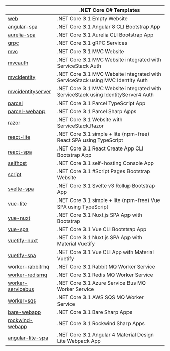 || .NET Core C# Templates |
|-|-|
| [web](https://github.com/NetCoreTemplates/web)                | .NET Core 3.1 Empty Website |
| [angular-spa](https://github.com/NetCoreTemplates/angular-spa)        | .NET Core 3.1 Angular 8 CLI Bootstrap App |
| [aurelia-spa](https://github.com/NetCoreTemplates/aurelia-spa)        | .NET Core 3.1 Aurelia CLI Bootstrap App |
| [grpc](https://github.com/NetCoreTemplates/grpc)                | .NET Core 3.1 gRPC Services |
| [mvc](https://github.com/NetCoreTemplates/mvc)                | .NET Core 3.1 MVC Website |
| [mvcauth](https://github.com/NetCoreTemplates/mvcauth)            | .NET Core 3.1 MVC Website integrated with ServiceStack Auth |
| [mvcidentity](https://github.com/NetCoreTemplates/mvcidentity)        | .NET Core 3.1 MVC Website integrated with ServiceStack using MVC Identity Auth |
| [mvcidentityserver](https://github.com/NetCoreTemplates/mvcidentityserver)  | .NET Core 3.1 MVC Website integrated with ServiceStack using IdentityServer4 Auth |
| [parcel](https://github.com/NetCoreTemplates/parcel)             | .NET Core 3.1 Parcel TypeScript App |
| [parcel-webapp](https://github.com/NetCoreTemplates/parcel-webapp)      | .NET Core 3.1 Parcel Sharp Apps |
| [razor](https://github.com/NetCoreTemplates/razor)              | .NET Core 3.1 Website with ServiceStack.Razor |
| [react-lite](https://github.com/NetCoreTemplates/react-lite)         | .NET Core 3.1 simple + lite (npm-free) React SPA using TypeScript |
| [react-spa](https://github.com/NetCoreTemplates/react-spa)          | .NET Core 3.1 React Create App CLI Bootstrap App |
| [selfhost](https://github.com/NetCoreTemplates/selfhost)           | .NET Core 3.1 self-hosting Console App |
| [script](https://github.com/NetCoreTemplates/sharp)              | .NET Core 3.1 #Script Pages Bootstrap Website |
| [svelte-spa](https://github.com/NetCoreTemplates/svelte-spa)            | .NET Core 3.1 Svelte v3 Rollup Bootstrap App |
| [vue-lite](https://github.com/NetCoreTemplates/vue-lite)           | .NET Core 3.1 simple + lite (npm-free) Vue SPA using TypeScript |
| [vue-nuxt](https://github.com/NetCoreTemplates/vue-nuxt)           | .NET Core 3.1 Nuxt.js SPA App with Bootstrap |
| [vue-spa](https://github.com/NetCoreTemplates/vue-spa)            | .NET Core 3.1 Vue CLI Bootstrap App |
| [vuetify-nuxt](https://github.com/NetCoreTemplates/vuetify-nuxt)       | .NET Core 3.1 Nuxt.js SPA App with Material Vuetify |
| [vuetify-spa](https://github.com/NetCoreTemplates/vuetify-spa)        | .NET Core 3.1 Vue CLI App with Material Vuetify |
| [worker-rabbitmq](https://github.com/NetCoreTemplates/worker-rabbitmq)        | .NET Core 3.1 Rabbit MQ Worker Service |
| [worker-redismq](https://github.com/NetCoreTemplates/worker-redismq)        | .NET Core 3.1 Redis MQ Worker Service |
| [worker-servicebus](https://github.com/NetCoreTemplates/worker-servicebus)        | .NET Core 3.1 Azure Service Bus MQ Worker Service |
| [worker-sqs](https://github.com/NetCoreTemplates/worker-sqs)        | .NET Core 3.1 AWS SQS MQ Worker Service |
| [bare-webapp](https://github.com/NetCoreTemplates/bare-webapp)        | .NET Core 3.1 Bare Sharp Apps |
| [rockwind-webapp](https://github.com/NetCoreTemplates/rockwind-webapp)    | .NET Core 3.1 Rockwind Sharp Apps |
| [angular-lite-spa](https://github.com/NetCoreTemplates/angular-lite-spa)   | .NET Core 3.1 Angular 4 Material Design Lite Webpack App |
